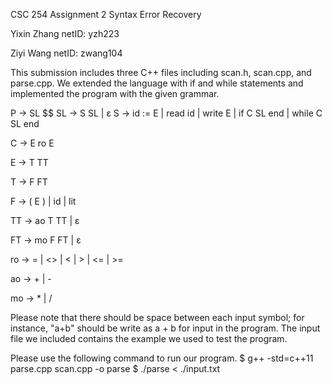 CSC 254 Assignment 2 
Syntax Error Recovery

Yixin Zhang
netID: yzh223

Ziyi Wang
netID: zwang104





This submission includes three C++ files including scan.h, scan.cpp, and parse.cpp. 
We extended the language with if and while statements and implemented the program with the given grammar.

P	→ 	SL $$
SL	→ 	S SL  |  ε
S	→ 	id := E  |  read id  |  write E  |  if C SL end  |  while C SL end

C	→ 	E ro E

E	→ 	T TT

T	→ 	F FT

F	→ 	( E )  |  id  |  lit

TT	→ 	ao T TT  |  ε

FT	→ 	mo F FT  |  ε

ro	→ 	=  |  <>  |  <  |  >  |  <=  |  >=

ao	→ 	+  |  -

mo	→ 	*  |  /





Please note that there should be space between each input symbol; for instance, "a+b" should be write as a + b for input in the program. The input file we included contains the example we used to test the program. 

Please use the following command to run our program.
$ g++ -std=c++11 parse.cpp scan.cpp -o parse
$ ./parse < ./input.txt
 
